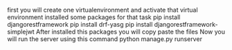 first you will create one virtualenvironment and activate that virtual environment
installed some packages for that task 
pip install djangorestframework
pip install drf-yasg
pip install djangorestframework-simplejwt
After installed this packages you will copy paste the files
Now you will run the server using this command python manage.py runserver
